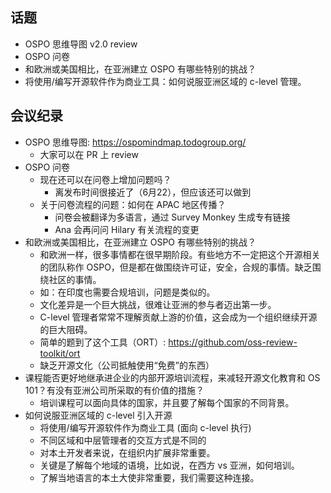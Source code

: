 ## 话题

* OSPO 思维导图 v2.0 review
* OSPO 问卷
* 和欧洲或美国相比，在亚洲建立 OSPO 有哪些特别的挑战？ 
* 将使用/编写开源软件作为商业工具：如何说服亚洲区域的 c-level 管理。

## 会议纪录

* OSPO 思维导图: https://ospomindmap.todogroup.org/
   * 大家可以在 PR 上 review
* OSPO 问卷
   * 现在还可以在问卷上增加问题吗？
      * 离发布时间很接近了（6月22），但应该还可以做到
   * 关于问卷流程的问题：如何在 APAC 地区传播？
      * 问卷会被翻译为多语言，通过 Survey Monkey 生成专有链接
      * Ana 会再问问 Hilary 有关流程的变更
* 和欧洲或美国相比，在亚洲建立 OSPO 有哪些特别的挑战？ 
    * 和欧洲一样，很多事情都在很早期阶段。有些地方不一定把这个开源相关的团队称作 OSPO，但是都在做围绕许可证，安全，合规的事情。缺乏围绕社区的事情。
    * 如：在印度也需要合规培训，问题是类似的。
    * 文化差异是一个巨大挑战，很难让亚洲的参与者迈出第一步。
    * C-level 管理者常常不理解贡献上游的价值，这会成为一个组织继续开源的巨大阻碍。
    * 简单的题到了这个工具（ORT）: https://github.com/oss-review-toolkit/ort 
    * 缺乏开源文化（公司抵触使用“免费”的东西）
* 课程能否更好地继承进企业的内部开源培训流程，来减轻开源文化教育和 OS 101？有没有亚洲公司所采取的有价值的措施？ 
    * 培训课程可以面向具体的国家，并且要了解每个国家的不同背景。
* 如何说服亚洲区域的 c-level 引入开源
    * 将使用/编写开源软件作为商业工具 (面向 c-level 执行)
    * 不同区域和中层管理者的交互方式是不同的
    * 对本土开发者来说，在组织内扩展非常重要。
    * 关键是了解每个地域的语境，比如说，在西方 vs 亚洲，如何培训。
    * 了解当地语言的本土大使非常重要，我们需要这种连接。
